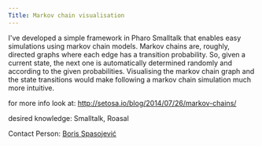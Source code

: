 ```yaml
---
Title: Markov chain visualisation
---
```


I've developed a simple framework in Pharo Smalltalk that enables easy simulations using markov chain models. Markov chains are, roughly, directed graphs where each edge has a transition probability. So, given a current state, the next one is automatically determined randomly and according to the given probabilities. Visualising the markov chain graph and the state transitions would make following a markov chain simulation much more intuitive. 

for more info look at: http://setosa.io/blog/2014/07/26/markov-chains/

desired knowledge: Smalltalk, Roasal

Contact Person: [Boris Spasojević](%base_url%/staff/Boris-Spasojevic)
